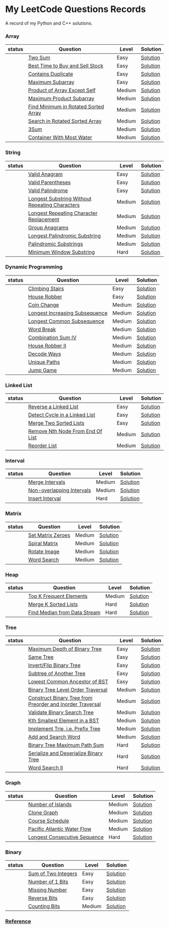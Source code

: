 # My LeetCode Questions Records
A record of my Python and C++ solutions.

### Array


| status | Question | Level | Solution |  
| --- | --- | --- | --- |
| | [Two Sum](https://leetcode.com/problems/two-sum/) | Easy | [Solution](solution/Two_Sum) |
| | [Best Time to Buy and Sell Stock](https://leetcode.com/problems/best-time-to-buy-and-sell-stock/) | Easy | [Solution](solution/Best_Time_to_Buy_and_Sell_Stock) |
| | [Contains Duplicate](https://leetcode.com/problems/contains-duplicate/) | Easy | [Solution](solution/Contains_Duplicate) |
| | [Maximum Subarray](https://leetcode.com/problems/maximum-subarray/) | Easy | [Solution](solution/Maximum_Subarray) |
| | [Product of Array Except Self](https://leetcode.com/problems/product-of-array-except-self/) | Medium | [Solution](solution/Product_of_Array_Except_Self) |
| | [Maximum Product Subarray](https://leetcode.com/problems/maximum-product-subarray/) | Medium | [Solution](solution/Maximum_Product_Subarray) |
| | [Find Minimum in Rotated Sorted Array](https://leetcode.com/problems/find-minimum-in-rotated-sorted-array/) | Medium | [Solution](solution/Find_Minimum_in_Rotated_Sorted_Array) |
| | [Search in Rotated Sorted Array](https://leetcode.com/problems/search-in-rotated-sorted-array/) | Medium | [Solution](solution/Search_in_Rotated_Sorted_Array) |
| | [3Sum](https://leetcode.com/problems/3sum/) | Medium | [Solution](solution/3Sum) |
| | [Container With Most Water](https://leetcode.com/problems/container-with-most-water/) | Medium | [Solution](solution/Container_With_Most_Water) |


### String



| status | Question | Level | Solution |  
| --- | --- | --- | --- |
| | [Valid Anagram](https://leetcode.com/problems/valid-anagram/) | Easy | [Solution](solution/Valid_Anagram) |
| | [Valid Parentheses](https://leetcode.com/problems/valid-parentheses/) | Easy | [Solution](solution/Valid_Parentheses) |
| | [Valid Palindrome](https://leetcode.com/problems/valid-palindrome/) | Easy | [Solution](solution/Valid_Palindrome) |
| | [Longest Substring Without Repeating Characters](https://leetcode.com/problems/longest-substring-without-repeating-characters/) | Medium | [Solution](solution/Longest_Substring_Without_Repeating_Characters) |
| | [Longest Repeating Character Replacement](https://leetcode.com/problems/longest-repeating-character-replacement/) | Medium | [Solution](solution/Longest_Repeating_Character_Replacement) |
| | [Group Anagrams](https://leetcode.com/problems/group-anagrams/) | Medium | [Solution](solution/Group_Anagrams) |
| | [Longest Palindromic Substring](https://leetcode.com/problems/longest-palindromic-substring/) | Medium | [Solution](solution/Longest_Palindromic_Substring) |
| | [Palindromic Substrings](https://leetcode.com/problems/palindromic-substrings/) | Medium | [Solution](solution/Palindromic_Substrings) |
| | [Minimum Window Substring](https://leetcode.com/problems/minimum-window-substring/) | Hard | [Solution](solution/Minimum_Window_Substring) |


### Dynamic Programming



| status | Question | Level | Solution |  
| --- | --- | --- | --- |
| | [Climbing Stairs](https://leetcode.com/problems/climbing-stairs/) | Easy | [Solution](solution/Climbing_Stairs) |
| | [House Robber](https://leetcode.com/problems/house-robber/) | Easy | [Solution](solution/House_Robber) |
| | [Coin Change](https://leetcode.com/problems/coin-change/) | Medium | [Solution](solution/Coin_Change) |
| | [Longest Increasing Subsequence](https://leetcode.com/problems/longest-increasing-subsequence/) | Medium | [Solution](solution/Longest_Increasing_Subsequence) |
| | [Longest Common Subsequence](https://leetcode.com/problems/longest-common-subsequence/) | Medium | [Solution](solution/Longest_Common_Subsequence) |
| | [Word Break](https://leetcode.com/problems/word-break/) | Medium | [Solution](solution/Word_Break) |
| | [Combination Sum IV](https://leetcode.com/problems/combination-sum-iv/) | Medium | [Solution](solution/Combination_Sum_IV) |
| | [House Robber II](https://leetcode.com/problems/house-robber-ii/) | Medium | [Solution](solution/House_Robber_II) |
| | [Decode Ways](https://leetcode.com/problems/decode-ways/) | Medium | [Solution](solution/Decode_Ways) |
| | [Unique Paths](https://leetcode.com/problems/unique-paths/) | Medium | [Solution](solution/Unique_Paths) |
| | [Jump Game](https://leetcode.com/problems/jump-game/) | Medium | [Solution](solution/Jump_Game) |


### Linked List



| status | Question | Level | Solution |  
| --- | --- | --- | --- |
| | [Reverse a Linked List](https://leetcode.com/problems/reverse-linked-list/) | Easy | [Solution](solution/Reverse_a_Linked_List) |
| | [Detect Cycle in a Linked List](https://leetcode.com/problems/linked-list-cycle/) | Easy | [Solution](solution/Detect_Cycle_in_a_Linked_List) |
| | [Merge Two Sorted Lists](https://leetcode.com/problems/merge-two-sorted-lists/) | Easy | [Solution](solution/Merge_Two_Sorted_Lists) |
| | [Remove Nth Node From End Of List](https://leetcode.com/problems/remove-nth-node-from-end-of-list/) | Medium | [Solution](solution/Remove_Nth_Node_From_End_Of_List) |
| | [Reorder List](https://leetcode.com/problems/reorder-list/) | Medium | [Solution](solution/Reorder_List) |


### Interval



| status | Question | Level | Solution |  
| --- | --- | --- | --- |
| | [Merge Intervals](https://leetcode.com/problems/merge-intervals/) | Medium | [Solution](solution/Merge_Intervals) |
| | [Non-overlapping Intervals](https://leetcode.com/problems/non-overlapping-intervals/) | Medium | [Solution](solution/Non-overlapping_Intervals) |
| | [Insert Interval](https://leetcode.com/problems/insert-interval/) | Hard | [Solution](solution/Insert_Interval) |


### Matrix



| status | Question | Level | Solution |  
| --- | --- | --- | --- |
| | [Set Matrix Zeroes](https://leetcode.com/problems/set-matrix-zeroes/) | Medium | [Solution](solution/Set_Matrix_Zeroes) |
| | [Spiral Matrix](https://leetcode.com/problems/spiral-matrix/) | Medium | [Solution](solution/Spiral_Matrix) |
| | [Rotate Image](https://leetcode.com/problems/rotate-image/) | Medium | [Solution](solution/Rotate_Image) |
| | [Word Search](https://leetcode.com/problems/word-search/) | Medium | [Solution](solution/Word_Search) |


### Heap



| status | Question | Level | Solution |  
| --- | --- | --- | --- |
| | [Top K Frequent Elements](https://leetcode.com/problems/top-k-frequent-elements/) | Medium | [Solution](solution/Top_K_Frequent_Elements) |
| | [Merge K Sorted Lists](https://leetcode.com/problems/merge-k-sorted-lists/) | Hard | [Solution](solution/Merge_K_Sorted_Lists) |
| | [Find Median from Data Stream](https://leetcode.com/problems/find-median-from-data-stream/) | Hard | [Solution](solution/Find_Median_from_Data_Stream) |


### Tree



| status | Question | Level | Solution |  
| --- | --- | --- | --- |
| | [Maximum Depth of Binary Tree](https://leetcode.com/problems/maximum-depth-of-binary-tree/) | Easy | [Solution](solution/Maximum_Depth_of_Binary_Tree) |
| | [Same Tree](https://leetcode.com/problems/same-tree/) | Easy | [Solution](solution/Same_Tree) |
| | [Invert/Flip Binary Tree](https://leetcode.com/problems/invert-binary-tree/) | Easy | [Solution](solution/Invert/Flip_Binary_Tree) |
| | [Subtree of Another Tree](https://leetcode.com/problems/subtree-of-another-tree/) | Easy | [Solution](solution/Subtree_of_Another_Tree) |
| | [Lowest Common Ancestor of BST](https://leetcode.com/problems/lowest-common-ancestor-of-a-binary-search-tree/) | Easy | [Solution](solution/Lowest_Common_Ancestor_of_BST) |
| | [Binary Tree Level Order Traversal](https://leetcode.com/problems/binary-tree-level-order-traversal/) | Medium | [Solution](solution/Binary_Tree_Level_Order_Traversal) |
| | [Construct Binary Tree from Preorder and Inorder Traversal](https://leetcode.com/problems/construct-binary-tree-from-preorder-and-inorder-traversal/) | Medium | [Solution](solution/Construct_Binary_Tree_from_Preorder_and_Inorder_Traversal) |
| | [Validate Binary Search Tree](https://leetcode.com/problems/validate-binary-search-tree/) | Medium | [Solution](solution/Validate_Binary_Search_Tree) |
| | [Kth Smallest Element in a BST](https://leetcode.com/problems/kth-smallest-element-in-a-bst/) | Medium | [Solution](solution/Kth_Smallest_Element_in_a_BST) |
| | [Implement Trie, i.e. Prefix Tree](https://leetcode.com/problems/implement-trie-prefix-tree/) | Medium | [Solution](solution/Implement_Trie,_i.e._Prefix_Tree) |
| | [Add and Search Word](https://leetcode.com/problems/add-and-search-word-data-structure-design/) | Medium | [Solution](solution/Add_and_Search_Word) |
| | [Binary Tree Maximum Path Sum](https://leetcode.com/problems/binary-tree-maximum-path-sum/) | Hard | [Solution](solution/Binary_Tree_Maximum_Path_Sum) |
| | [Serialize and Deserialize Binary Tree](https://leetcode.com/problems/serialize-and-deserialize-binary-tree/) | Hard | [Solution](solution/Serialize_and_Deserialize_Binary_Tree) |
| | [Word Search II](https://leetcode.com/problems/word-search-ii/) | Hard | [Solution](solution/Word_Search_II) |


### Graph



| status | Question | Level | Solution |  
| --- | --- | --- | --- |
| | [Number of Islands](https://leetcode.com/problems/number-of-islands/) | Medium | [Solution](solution/Number_of_Islands) |
| | [Clone Graph](https://leetcode.com/problems/clone-graph/) | Medium | [Solution](solution/Clone_Graph) |
| | [Course Schedule](https://leetcode.com/problems/course-schedule/) | Medium | [Solution](solution/Course_Schedule) |
| | [Pacific Atlantic Water Flow](https://leetcode.com/problems/pacific-atlantic-water-flow/) | Medium | [Solution](solution/Pacific_Atlantic_Water_Flow) |
| | [Longest Consecutive Sequence](https://leetcode.com/problems/longest-consecutive-sequence/) | Hard | [Solution](solution/Longest_Consecutive_Sequence) |


### Binary



| status | Question | Level | Solution |  
| --- | --- | --- | --- |
| | [Sum of Two Integers](https://leetcode.com/problems/sum-of-two-integers/) | Easy | [Solution](solution/Sum_of_Two_Integers) |
| | [Number of 1 Bits](https://leetcode.com/problems/number-of-1-bits/) | Easy | [Solution](solution/Number_of_1_Bits) |
| | [Missing Number](https://leetcode.com/problems/missing-number/) | Easy | [Solution](solution/Missing_Number) |
| | [Reverse Bits](https://leetcode.com/problems/reverse-bits/) | Easy | [Solution](solution/Reverse_Bits) |
| | [Counting Bits](https://leetcode.com/problems/counting-bits/) | Medium | [Solution](solution/Counting_Bits) |


### [Reference](https://www.teamblind.com/post/New-Year-Gift---Curated-List-of-Top-100-LeetCode-Questions-to-Save-Your-Time-OaM1orEU)


